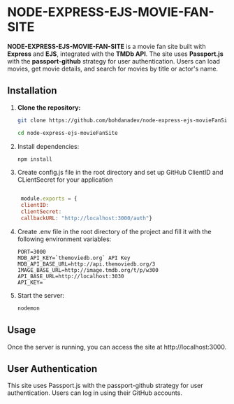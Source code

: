 # NODE-EXPRESS-EJS-MOVIE-FAN-SITE

**NODE-EXPRESS-EJS-MOVIE-FAN-SITE** is a movie fan site built with **Express** and **EJS**, integrated with the **TMDb API**. The site uses **Passport.js** with the **passport-github** strategy for user authentication. Users can load movies, get movie details, and search for movies by title or actor's name.

## Installation

1. **Clone the repository:**  

   ```bash
   git clone https://github.com/bohdanadev/node-express-ejs-movieFanSite.git

   cd node-express-ejs-movieFanSite
   ```
2. Install dependencies:  

   ```bash
   npm install
   ```
3. Create config.js file in the root directory and set up GitHub ClientID and CLientSecret for your application  

   ```config.js  

    module.exports = {
    clientID: 
    clientSecret: 
    callbackURL: "http://localhost:3000/auth"}  

    ```

4. Create .env file in the root directory of the project and fill it with the following environment variables:

   ```.env
   PORT=3000  
   MDB_API_KEY=`themoviedb.org` API Key  
   MDB_API_BASE_URL=http://api.themoviedb.org/3  
   IMAGE_BASE_URL=http://image.tmdb.org/t/p/w300  
   API_BASE_URL=http://localhost:3030  
   API_KEY=  
   ```

5. Start the server:  

   ```bash
   nodemon
   ```

## Usage  

Once the server is running, you can access the site at http://localhost:3000.

## User Authentication  

This site uses Passport.js with the passport-github strategy for user authentication. Users can log in using their GitHub accounts.